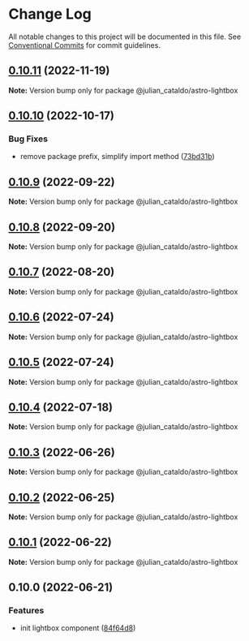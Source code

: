 # Change Log

All notable changes to this project will be documented in this file.
See [Conventional Commits](https://conventionalcommits.org) for commit guidelines.

## [0.10.11](https://github.com/JulianCataldo/web-garden/compare/@julian_cataldo/astro-lightbox@0.10.10...@julian_cataldo/astro-lightbox@0.10.11) (2022-11-19)

**Note:** Version bump only for package @julian_cataldo/astro-lightbox

## [0.10.10](https://github.com/JulianCataldo/web-garden/compare/@julian_cataldo/astro-lightbox@0.10.9...@julian_cataldo/astro-lightbox@0.10.10) (2022-10-17)

### Bug Fixes

- remove package prefix, simplify import method ([73bd31b](https://github.com/JulianCataldo/web-garden/commit/73bd31bf1f501624036a74a3f19c5bf83cc9c0a4))

## [0.10.9](https://github.com/JulianCataldo/web-garden/compare/@julian_cataldo/astro-lightbox@0.10.8...@julian_cataldo/astro-lightbox@0.10.9) (2022-09-22)

**Note:** Version bump only for package @julian_cataldo/astro-lightbox

## [0.10.8](https://github.com/JulianCataldo/web-garden/compare/@julian_cataldo/astro-lightbox@0.10.7...@julian_cataldo/astro-lightbox@0.10.8) (2022-09-20)

**Note:** Version bump only for package @julian_cataldo/astro-lightbox

## [0.10.7](https://github.com/JulianCataldo/web-garden/compare/@julian_cataldo/astro-lightbox@0.10.6...@julian_cataldo/astro-lightbox@0.10.7) (2022-08-20)

**Note:** Version bump only for package @julian_cataldo/astro-lightbox

## [0.10.6](https://github.com/JulianCataldo/web-garden/compare/@julian_cataldo/astro-lightbox@0.10.5...@julian_cataldo/astro-lightbox@0.10.6) (2022-07-24)

**Note:** Version bump only for package @julian_cataldo/astro-lightbox

## [0.10.5](https://github.com/JulianCataldo/web-garden/compare/@julian_cataldo/astro-lightbox@0.10.4...@julian_cataldo/astro-lightbox@0.10.5) (2022-07-24)

**Note:** Version bump only for package @julian_cataldo/astro-lightbox

## [0.10.4](https://github.com/JulianCataldo/web-garden/compare/@julian_cataldo/astro-lightbox@0.10.3...@julian_cataldo/astro-lightbox@0.10.4) (2022-07-18)

**Note:** Version bump only for package @julian_cataldo/astro-lightbox

## [0.10.3](https://github.com/JulianCataldo/web-garden/compare/@julian_cataldo/astro-lightbox@0.10.2...@julian_cataldo/astro-lightbox@0.10.3) (2022-06-26)

**Note:** Version bump only for package @julian_cataldo/astro-lightbox

## [0.10.2](https://github.com/JulianCataldo/web-garden/compare/@julian_cataldo/astro-lightbox@0.10.1...@julian_cataldo/astro-lightbox@0.10.2) (2022-06-25)

**Note:** Version bump only for package @julian_cataldo/astro-lightbox

## [0.10.1](https://github.com/JulianCataldo/web-garden/compare/@julian_cataldo/astro-lightbox@0.10.0...@julian_cataldo/astro-lightbox@0.10.1) (2022-06-22)

**Note:** Version bump only for package @julian_cataldo/astro-lightbox

## 0.10.0 (2022-06-21)

### Features

- init lightbox component ([84f64d8](https://github.com/JulianCataldo/web-garden/commit/84f64d86c286e6742c1679cfd2f0c537cd8ac018))
